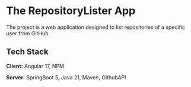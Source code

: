 
# The RepositoryLister App

The project is a web application designed to list repositories of a specific user from GitHub.




## Tech Stack

**Client:** Angular 17, NPM

**Server:** SpringBoot 5, Java 21, Maven, GithubAPI

